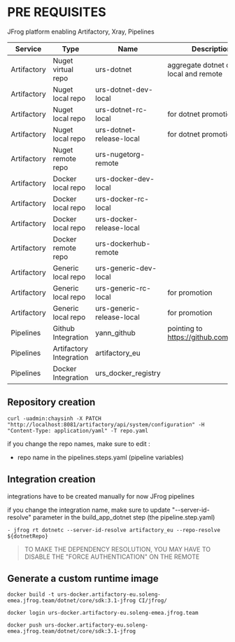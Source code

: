# PRE REQUISITES

JFrog platform enabling Artifactory, Xray, Pipelines

| Service | Type | Name | Description | 
| ----------- | ----------- |----------- | ----------- |
| Artifactory | Nuget virtual repo   | urs-dotnet | aggregate dotnet dev local and remote | 
| Artifactory | Nuget local repo     | urs-dotnet-dev-local | | 
| Artifactory | Nuget local repo     | urs-dotnet-rc-local | for dotnet promotion | 
| Artifactory | Nuget local repo     | urs-dotnet-release-local | for dotnet promotion | 
| Artifactory | Nuget remote repo    | urs-nugetorg-remote | | 
| Artifactory | Docker local repo    | urs-docker-dev-local | | 
| Artifactory | Docker local repo    | urs-docker-rc-local | | 
| Artifactory | Docker local repo    | urs-docker-release-local | | 
| Artifactory | Docker remote repo   | urs-dockerhub-remote | | 
| Artifactory | Generic local repo   | urs-generic-dev-local | | 
| Artifactory | Generic local repo   | urs-generic-rc-local | for  promotion | 
| Artifactory | Generic local repo   | urs-generic-release-local | for  promotion | 
| Pipelines   | Github Integration      | yann_github | pointing to https://github.com/cyan21 |
| Pipelines   | Artifactory Integration | artifactory_eu | |
| Pipelines   | Docker Integration      | urs_docker_registry | |

## Repository creation

````
curl -uadmin:chaysinh -X PATCH "http://localhost:8081/artifactory/api/system/configuration" -H "Content-Type: application/yaml" -T repo.yaml
````

if you change the repo names, make sure to edit : 
* repo name in the pipelines.steps.yaml (pipeline variables)


## Integration creation

integrations have to be created manually for now JFrog pipelines

if you change the integration name, make sure to update "--server-id-resolve" parameter in the build_app_dotnet step (the pipeline.step.yaml)

````
- jfrog rt dotnetc --server-id-resolve artifactory_eu --repo-resolve ${dotnetRepo}
````
> TO MAKE THE DEPENDENCY RESOLUTION, YOU MAY HAVE TO DISABLE THE "FORCE AUTHENTICATION" ON  THE REMOTE

## Generate a custom runtime image

````
docker build -t urs-docker.artifactory-eu.soleng-emea.jfrog.team/dotnet/core/sdk:3.1-jfrog CI/jfrog/

docker login urs-docker.artifactory-eu.soleng-emea.jfrog.team

docker push urs-docker.artifactory-eu.soleng-emea.jfrog.team/dotnet/core/sdk:3.1-jfrog 
````


